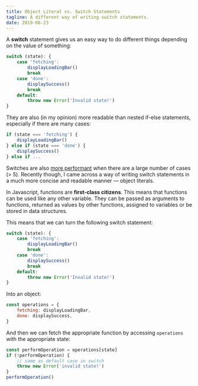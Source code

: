 ```yaml
---
title: Object Literal vs. Switch Statements
tagline: A different way of writing switch statements.
date: 2019-06-23
---
```


A **switch** statement gives us an easy way to do different things depending on the value of something:

```js
switch (state): {
	case 'fetching':
		displayLoadingBar()
		break
	case 'done':
		displaySuccess()
		break
	default:
		throw new Error('Invalid state!')
}
```

They are also (in my opinion) more readable than nested if-else statements, especially if there are many cases:

```js
if (state === 'fetching') {
	displayLoadingBar()
} else if (state === 'done') {
	displaySuccess()
} else if ...
```

Switches are also [more performant](https://stackoverflow.com/questions/395618/is-there-any-significant-difference-between-using-if-else-and-switch-case-in-c) when there are a large number of cases (> 5). Recently though, I came across a way of writing switch statements in a much more concise and readable manner &mdash; object literals.

In Javascript, functions are **first-class citizens**. This means that functions can be used like any other variable. They can be passed as arguments to functions, returned as values by other functions, assigned to variables or be stored in data structures.

This means that we can turn the following switch statement:

```js
switch (state): {
	case 'fetching':
		displayLoadingBar()
		break
	case 'done':
		displaySuccess()
		break
	default:
		throw new Error('Invalid state!')
}
```

Into an object:

```js
const operations = {
	fetching: displayLoadingBar,
	done: displaySuccess,
}
```

And then we can fetch the appropriate function by accessing `operations` with the appropriate state:

```js
const performOperation = operations[state]
if (!performOperation) {
	// same as default case in switch
	throw new Error('invalid state!')
}
performOperation()
```
